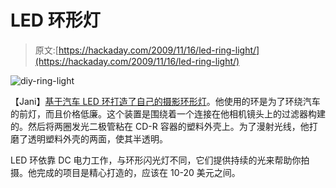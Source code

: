 # LED 环形灯

> 原文:[https://hackaday.com/2009/11/16/led-ring-light/](https://hackaday.com/2009/11/16/led-ring-light/)

![diy-ring-light](../Images/34c7a849345ca531a24996faea75c4a2.png "diy-ring-light")

【Jani】[基于汽车 LED 环打造了自己的摄影环形灯](http://metku.net/index.html?path=mods/ring-light/index_eng)。他使用的环是为了环绕汽车的前灯，而且价格低廉。这个装置是围绕着一个连接在他相机镜头上的过滤器构建的。然后将两圈发光二极管粘在 CD-R 容器的塑料外壳上。为了漫射光线，他打磨了透明塑料外壳的两面，使其半透明。

LED 环依靠 DC 电力工作，与环形闪光灯不同，它们提供持续的光来帮助你拍摄。他完成的项目是精心打造的，应该在 10-20 美元之间。